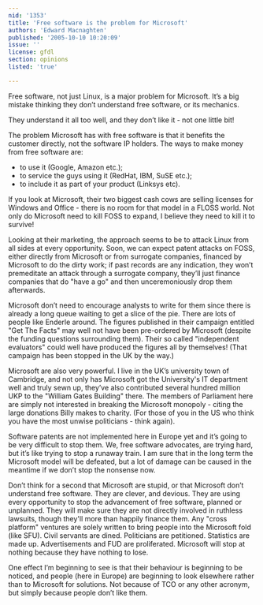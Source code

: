 ```yaml
---
nid: '1353'
title: 'Free software is the problem for Microsoft'
authors: 'Edward Macnaghten'
published: '2005-10-10 10:20:09'
issue: ''
license: gfdl
section: opinions
listed: 'true'

---
```

Free software, not just Linux, is a major problem for Microsoft. It’s a big mistake thinking they don’t understand free software, or its mechanics. 

They understand it all too well, and they don’t like it - not one little bit!



The problem Microsoft has with free software is that it benefits the customer directly, not the software IP holders. The ways to make money from free software are:


* to use it (Google, Amazon etc.);
* to service the guys using it (RedHat, IBM, SuSE etc.);
* to include it as part of your product (Linksys etc). 

If you look at Microsoft, their two biggest cash cows are selling licenses for Windows and Office - there is no room for that model in a FLOSS world. Not only do Microsoft need to kill FOSS to expand, I believe they need to kill it to survive!



Looking at their marketing, the approach seems to be to attack Linux from all sides at every opportunity. Soon, we can expect patent attacks on FOSS, either directly from Microsoft or from surrogate companies, financed by Microsoft to do the dirty work; if past records are any indication, they won’t premeditate an attack through a surrogate company, they’ll just finance companies that do "have a go" and then unceremoniously drop them afterwards.



Microsoft don’t need to encourage analysts to write for them since there is already a long queue waiting to get a slice of the pie. There are lots of people like Enderle around. The figures published in their campaign entitled "Get The Facts" may well not have been pre-ordered by Microsoft (despite the funding questions surrounding them). Their so called "independent evaluators" could well have produced the figures all by themselves! (That campaign has been stopped in the UK by the way.) 



Microsoft are also very powerful. I live in the UK’s university town of Cambridge, and not only has Microsoft got the University's IT department well and truly sewn up, they’ve also contributed several hundred million UKP to the "William Gates Building" there. The members of Parliament here are simply not interested in breaking the Microsoft monopoly - citing the large donations Billy makes to charity. (For those of you in the US who think you have the most unwise politicians - think again).



Software patents are not implemented here in Europe yet and it’s going to be very difficult to stop them. We, free software advocates, are trying hard, but it’s like trying to stop a runaway train. I am sure that in the long term the Microsoft model will be defeated, but a lot of damage can be caused in the meantime if we don’t stop the nonsense now. 



Don’t think for a second that Microsoft are stupid, or that Microsoft don’t understand free software. They are clever, and devious. They are using every opportunity to stop the advancement of free software, planned or unplanned. They will make sure they are not directly involved in ruthless lawsuits, though they'll more than happily finance them. Any "cross platform" ventures are solely written to bring people into the Microsoft fold (like SFU). Civil servants are dined. Politicians are petitioned. Statistics are made up. Advertisements and FUD are proliferated. Microsoft will stop at nothing because they have nothing to lose.



One effect I’m beginning to see is that their behaviour is beginning to be noticed, and people (here in Europe) are beginning to look elsewhere rather than to Microsoft for solutions. Not because of TCO or any other acronym, but simply because people don’t like them.

